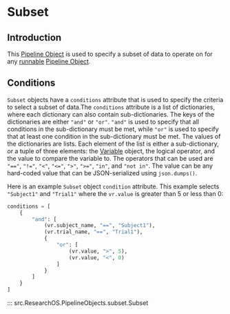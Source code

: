 # Subset

## Introduction
This [Pipeline Object](../Pipeline%20Objects/pipeline_object.md) is used to specify a subset of data to operate on for any [runnable](../Pipeline%20Objects/runnables.md) [Pipeline Object](../Pipeline%20Objects/pipeline_object.md).

## Conditions
`Subset` objects have a `conditions` attribute that is used to specify the criteria to select a subset of data.The `conditions` attribute is a list of dictionaries, where each dictionary can also contain sub-dictionaries. The keys of the dictionaries are either `"and"` or `"or"`. `"and"` is used to specify that all conditions in the sub-dictionary must be met, while `"or"` is used to specify that at least one condition in the sub-dictionary must be met. The values of the dictionaries are lists. Each element of the list is either a sub-dictionary, or a tuple of three elements: the [Variable](../variable.md) object, the logical operator, and the value to compare the variable to. The operators that can be used are `"=="`, `"!="`, `"<"`, `"<="`, `">"`, `">="`, `"in"`, and `"not in"`. The value can be any hard-coded value that can be JSON-serialized using `json.dumps()`.

Here is an example `Subset` object `condition` attribute. This example selects `"Subject1"` and `"Trial1"` where the `vr.value` is greater than 5 or less than 0:
```python
conditions = [
    {
        "and": [
            (vr.subject_name, "==", "Subject1"),
            (vr.trial_name, "==", "Trial1"),
            {
                "or": [
                    (vr.value, ">", 5),
                    (vr.value, "<", 0)
                ]
            }
        ]
    }
]
```

::: src.ResearchOS.PipelineObjects.subset.Subset